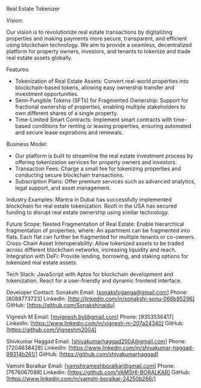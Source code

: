 Real Estate Tokenizer

Vision:

Our vision is to revolutionize real estate transactions by digitalizing properties and making payments more secure, transparent, and efficient using blockchain technology. We aim to provide a seamless, decentralized platform for property owners, investors, and tenants to tokenize and trade real estate assets globally.

Features:
- Tokenization of Real Estate Assets: Convert real-world properties into blockchain-based tokens, allowing easy ownership transfer and investment opportunities.
- Semi-Fungible Tokens (SFTs) for Fragmented Ownership: Support for fractional ownership of properties, enabling multiple stakeholders to own different shares of a single property.
- Time-Limited Smart Contracts: Implement smart contracts with time-based conditions for renting or leasing properties, ensuring automated and secure lease expirations and renewals.

Business Model:
- Our platform is built to streamline the real estate investment process by offering tokenization services for property owners and investors.
- Transaction Fees: Charge a small fee for tokenizing properties and conducting secure blockchain transactions.
- Subscription Plans: Offer premium services such as advanced analytics, legal support, and asset management.

Industry Examples: 
Mantra in Dubai has successfully implemented blockchain for real estate tokenization. Roofi in the USA has secured funding to disrupt real estate ownership using similar technology.

Future Scope:
Nested Fragmentation of Real Estate: Enable hierarchical fragmentation of properties, where: An apartment can be fragmented into flats. Each flat can further be fragmented for multiple tenants or co-owners. Cross-Chain Asset Interoperability: Allow tokenized assets to be traded across different blockchain networks, increasing liquidity and reach. Integration with DeFi: Provide lending, borrowing, and staking options for tokenized real estate assets.

Tech Stack:
JavaScript with Aptos for blockchain development and tokenization. React for a user-friendly and dynamic frontend interface.

Developer Contact:
Sonakshi  Email: [sonakshiganga@gmail.com] Phone: [8088773723] LinkedIn: [http://linkedin.com/in/sonakshi-sonu-066b95296] GitHub: [https://github.com/Sonakshinaidu]

Vignesh M Email: [mvignesh.byl@gmail.com] Phone: [9353536417] LinkedIn: [https://www.linkedin.com/in/vignesh-m-207a24340] GitHub: [https://github.com/Vigneshm2004]

Shivkumar Haggad Email: [shivakumarhaggad2004@gmail.com] Phone: [7204638428] LinkedIn: [https://www.linkedin.com/in/shivakumar-haggad-99314b261/] GitHub: [https://github.com/shivakumarhaggad]

Vamshi Boralkar Email: [vamshirameshboralkar@gmail.com] Phone: [7676067088] Linkedin: [https://github.com/VAMSHI-BORALKAR] GitHub: [https://www.linkedin.com/in/vamshi-boralkar-24250b266/]
